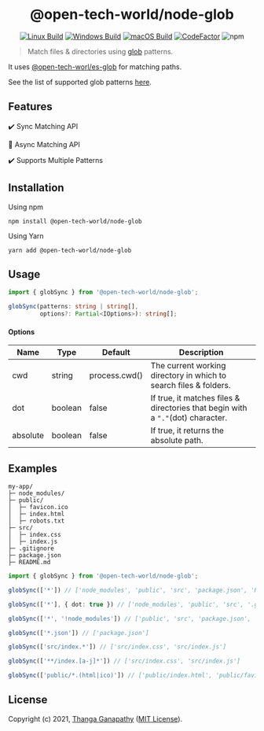 <div align="center">

# @open-tech-world/node-glob
[![Linux Build](https://github.com/open-tech-world/node-glob/actions/workflows/linux_build.yml/badge.svg)](https://github.com/open-tech-world/node-glob/actions/workflows/linux_build.yml) [![Windows Build](https://github.com/open-tech-world/node-glob/actions/workflows/windows_build.yml/badge.svg)](https://github.com/open-tech-world/node-glob/actions/workflows/windows_build.yml) [![macOS Build](https://github.com/open-tech-world/node-glob/actions/workflows/macos_build.yml/badge.svg)](https://github.com/open-tech-world/node-glob/actions/workflows/macos_build.yml) [![CodeFactor](https://www.codefactor.io/repository/github/open-tech-world/node-glob/badge)](https://www.codefactor.io/repository/github/open-tech-world/node-glob) ![npm](https://img.shields.io/npm/v/@open-tech-world/node-glob?color=blue)
</div>

> Match files & directories using [glob](https://en.wikipedia.org/wiki/Glob_(programming)) patterns.

It uses [@open-tech-worl/es-glob](https://github.com/open-tech-world/es-glob) for matching paths.

See the list of supported glob patterns [here](https://github.com/open-tech-world/es-glob#supported-glob-patterns).

## Features

✔️ Sync Matching API

🚧 Async Matching API

✔️ Supports Multiple Patterns

## Installation

Using npm

```shell
npm install @open-tech-world/node-glob
```

Using Yarn

```shell
yarn add @open-tech-world/node-glob
```

## Usage

```ts
import { globSync } from '@open-tech-world/node-glob';

globSync(patterns: string | string[], 
         options?: Partial<IOptions>): string[];
```

#### Options

| Name | Type | Default | Description |
|------|------|---------|------|
| cwd  | string | process.cwd() | The current working directory in which to search files & folders.|
| dot  | boolean | false | If true, it matches files & directories that begin with a `"."`(dot) character.|
| absolute  | boolean | false | If true, it returns the absolute path.|

## Examples

```shell
my-app/
├─ node_modules/
├─ public/
│  ├─ favicon.ico
│  ├─ index.html
│  ├─ robots.txt
├─ src/
│  ├─ index.css
│  ├─ index.js
├─ .gitignore
├─ package.json
├─ README.md
```
```ts
import { globSync } from '@open-tech-world/node-glob';

globSync(['*']) // ['node_modules', 'public', 'src', 'package.json', 'README.md']

globSync(['*'], { dot: true }) // ['node_modules', 'public', 'src', '.gitignore', 'package.json', 'README.md']

globSync(['*', '!node_modules']) // ['public', 'src', 'package.json', 'README.md']

globSync(['*.json']) // ['package.json']

globSync(['src/index.*']) // ['src/index.css', 'src/index.js']

globSync(['**/index.[a-j]*']) // ['src/index.css', 'src/index.js']

globSync(['public/*.(html|ico)']) // ['public/index.html', 'public/favicon.ico']
```

## License

Copyright (c) 2021, [Thanga Ganapathy](https://thanga-ganapathy.github.io) ([MIT License](./LICENSE)).
